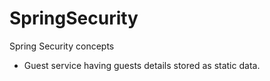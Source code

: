 # SpringSecurity
Spring Security concepts

- Guest service having guests details stored as static data.